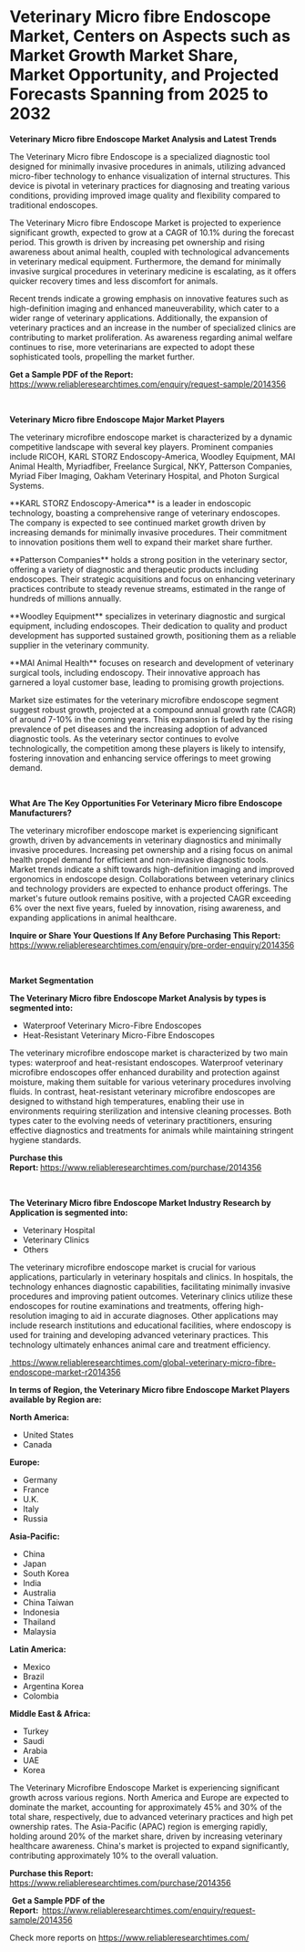 <p><h1>Veterinary Micro fibre Endoscope Market, Centers on Aspects such as Market Growth Market Share, Market Opportunity, and Projected Forecasts Spanning from 2025 to 2032</h1></p><p><strong>Veterinary Micro fibre Endoscope Market Analysis and Latest Trends</strong></p>
<p><p>The Veterinary Micro fibre Endoscope is a specialized diagnostic tool designed for minimally invasive procedures in animals, utilizing advanced micro-fiber technology to enhance visualization of internal structures. This device is pivotal in veterinary practices for diagnosing and treating various conditions, providing improved image quality and flexibility compared to traditional endoscopes.</p><p>The Veterinary Micro fibre Endoscope Market is projected to experience significant growth, expected to grow at a CAGR of 10.1% during the forecast period. This growth is driven by increasing pet ownership and rising awareness about animal health, coupled with technological advancements in veterinary medical equipment. Furthermore, the demand for minimally invasive surgical procedures in veterinary medicine is escalating, as it offers quicker recovery times and less discomfort for animals.</p><p>Recent trends indicate a growing emphasis on innovative features such as high-definition imaging and enhanced maneuverability, which cater to a wider range of veterinary applications. Additionally, the expansion of veterinary practices and an increase in the number of specialized clinics are contributing to market proliferation. As awareness regarding animal welfare continues to rise, more veterinarians are expected to adopt these sophisticated tools, propelling the market further.</p></p>
<p><strong>Get a Sample PDF of the Report:&nbsp;</strong> <a href="https://www.reliableresearchtimes.com/enquiry/request-sample/2014356?utm_campaign=3206&utm_medium=2&utm_source=Github&utm_content=ia&utm_term=29032025&utm_id=veterinary-micro-fibre-endoscope">https://www.reliableresearchtimes.com/enquiry/request-sample/2014356</a></p>
<p>&nbsp;</p>
<p><strong>Veterinary Micro fibre Endoscope Major Market Players</strong></p>
<p><p>The veterinary microfibre endoscope market is characterized by a dynamic competitive landscape with several key players. Prominent companies include RICOH, KARL STORZ Endoscopy-America, Woodley Equipment, MAI Animal Health, Myriadfiber, Freelance Surgical, NKY, Patterson Companies, Myriad Fiber Imaging, Oakham Veterinary Hospital, and Photon Surgical Systems.</p><p>**KARL STORZ Endoscopy-America** is a leader in endoscopic technology, boasting a comprehensive range of veterinary endoscopes. The company is expected to see continued market growth driven by increasing demands for minimally invasive procedures. Their commitment to innovation positions them well to expand their market share further.</p><p>**Patterson Companies** holds a strong position in the veterinary sector, offering a variety of diagnostic and therapeutic products including endoscopes. Their strategic acquisitions and focus on enhancing veterinary practices contribute to steady revenue streams, estimated in the range of hundreds of millions annually.</p><p>**Woodley Equipment** specializes in veterinary diagnostic and surgical equipment, including endoscopes. Their dedication to quality and product development has supported sustained growth, positioning them as a reliable supplier in the veterinary community.</p><p>**MAI Animal Health** focuses on research and development of veterinary surgical tools, including endoscopy. Their innovative approach has garnered a loyal customer base, leading to promising growth projections.</p><p>Market size estimates for the veterinary microfibre endoscope segment suggest robust growth, projected at a compound annual growth rate (CAGR) of around 7-10% in the coming years. This expansion is fueled by the rising prevalence of pet diseases and the increasing adoption of advanced diagnostic tools. As the veterinary sector continues to evolve technologically, the competition among these players is likely to intensify, fostering innovation and enhancing service offerings to meet growing demand.</p></p>
<p>&nbsp;</p>
<p><strong>What Are The Key Opportunities For Veterinary Micro fibre Endoscope Manufacturers?</strong></p>
<p><p>The veterinary microfiber endoscope market is experiencing significant growth, driven by advancements in veterinary diagnostics and minimally invasive procedures. Increasing pet ownership and a rising focus on animal health propel demand for efficient and non-invasive diagnostic tools. Market trends indicate a shift towards high-definition imaging and improved ergonomics in endoscope design. Collaborations between veterinary clinics and technology providers are expected to enhance product offerings. The market's future outlook remains positive, with a projected CAGR exceeding 6% over the next five years, fueled by innovation, rising awareness, and expanding applications in animal healthcare.</p></p>
<p><strong>Inquire or Share Your Questions If Any Before Purchasing This Report:</strong> <a href="https://www.reliableresearchtimes.com/enquiry/pre-order-enquiry/2014356?utm_campaign=3206&utm_medium=2&utm_source=Github&utm_content=ia&utm_term=29032025&utm_id=veterinary-micro-fibre-endoscope">https://www.reliableresearchtimes.com/enquiry/pre-order-enquiry/2014356</a></p>
<p>&nbsp;</p>
<p><strong>Market Segmentation</strong></p>
<p><strong>The Veterinary Micro fibre Endoscope Market Analysis by types is segmented into:</strong></p>
<p><ul><li>Waterproof Veterinary Micro-Fibre Endoscopes</li><li>Heat-Resistant Veterinary Micro-Fibre Endoscopes</li></ul></p>
<p><p>The veterinary microfibre endoscope market is characterized by two main types: waterproof and heat-resistant endoscopes. Waterproof veterinary microfibre endoscopes offer enhanced durability and protection against moisture, making them suitable for various veterinary procedures involving fluids. In contrast, heat-resistant veterinary microfibre endoscopes are designed to withstand high temperatures, enabling their use in environments requiring sterilization and intensive cleaning processes. Both types cater to the evolving needs of veterinary practitioners, ensuring effective diagnostics and treatments for animals while maintaining stringent hygiene standards.</p></p>
<p><strong>Purchase this Report:&nbsp;</strong><a href="https://www.reliableresearchtimes.com/purchase/2014356?utm_campaign=3206&utm_medium=2&utm_source=Github&utm_content=ia&utm_term=29032025&utm_id=veterinary-micro-fibre-endoscope">https://www.reliableresearchtimes.com/purchase/2014356</a></p>
<p>&nbsp;</p>
<p><strong>The Veterinary Micro fibre Endoscope Market Industry Research by Application is segmented into:</strong></p>
<p><ul><li>Veterinary Hospital</li><li>Veterinary Clinics</li><li>Others</li></ul></p>
<p><p>The veterinary microfibre endoscope market is crucial for various applications, particularly in veterinary hospitals and clinics. In hospitals, the technology enhances diagnostic capabilities, facilitating minimally invasive procedures and improving patient outcomes. Veterinary clinics utilize these endoscopes for routine examinations and treatments, offering high-resolution imaging to aid in accurate diagnoses. Other applications may include research institutions and educational facilities, where endoscopy is used for training and developing advanced veterinary practices. This technology ultimately enhances animal care and treatment efficiency.</p></p>
<p><a href="https://www.reliableresearchtimes.com/global-veterinary-micro-fibre-endoscope-market-r2014356?utm_campaign=3206&utm_medium=2&utm_source=Github&utm_content=ia&utm_term=29032025&utm_id=veterinary-micro-fibre-endoscope">&nbsp;https://www.reliableresearchtimes.com/global-veterinary-micro-fibre-endoscope-market-r2014356</a></p>
<p><strong>In terms of Region, the Veterinary Micro fibre Endoscope Market Players available by Region are:</strong></p>
<p>
    <p> <strong> North America: </strong>
        <ul>
            <li>United States</li>
            <li>Canada</li>
        </ul>
        </p> 
    <p> <strong> Europe: </strong>
        <ul>
            <li>Germany</li>
            <li>France</li>
            <li>U.K.</li>
            <li>Italy</li>
            <li>Russia</li>
        </ul>
        </p> 
    <p> <strong> Asia-Pacific: </strong>
        <ul>
            <li>China</li>
            <li>Japan</li>
            <li>South Korea</li>
            <li>India</li>
            <li>Australia</li>
            <li>China Taiwan</li>
            <li>Indonesia</li>
            <li>Thailand</li>
            <li>Malaysia</li>
        </ul>
        </p> 
    <p> <strong> Latin America: </strong>
        <ul>
            <li>Mexico</li>
            <li>Brazil</li>
            <li>Argentina Korea</li>
            <li>Colombia</li>
        </ul>
        </p> 
    <p> <strong> Middle East & Africa: </strong>
        <ul>
            <li>Turkey</li>
            <li>Saudi</li>
            <li>Arabia</li>
            <li>UAE</li>
            <li>Korea</li>
        </ul>
    </p>
    </p>
<p><p>The Veterinary Microfibre Endoscope Market is experiencing significant growth across various regions. North America and Europe are expected to dominate the market, accounting for approximately 45% and 30% of the total share, respectively, due to advanced veterinary practices and high pet ownership rates. The Asia-Pacific (APAC) region is emerging rapidly, holding around 20% of the market share, driven by increasing veterinary healthcare awareness. China's market is projected to expand significantly, contributing approximately 10% to the overall valuation.</p></p>
<p><strong>Purchase this Report: </strong><a href="https://www.reliableresearchtimes.com/purchase/2014356?utm_campaign=3206&utm_medium=2&utm_source=Github&utm_content=ia&utm_term=29032025&utm_id=veterinary-micro-fibre-endoscope">https://www.reliableresearchtimes.com/purchase/2014356</a></p>
<p>&nbsp;<strong>Get a Sample PDF of the Report:&nbsp;&nbsp;</strong><a href="https://www.reliableresearchtimes.com/enquiry/request-sample/2014356?utm_campaign=3206&utm_medium=2&utm_source=Github&utm_content=ia&utm_term=29032025&utm_id=veterinary-micro-fibre-endoscope">https://www.reliableresearchtimes.com/enquiry/request-sample/2014356</a></p>
<p><strong></strong></p>
<p>Check more reports on <a href="https://www.reliableresearchtimes.com/?utm_campaign=3206&utm_medium=2&utm_source=Github&utm_content=ia&utm_term=29032025&utm_id=veterinary-micro-fibre-endoscope">https://www.reliableresearchtimes.com/</a></p>
